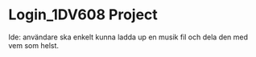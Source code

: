 # Login_1DV608 Project


Ide: användare ska enkelt kunna ladda up en musik fil och dela den med vem som helst.
